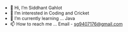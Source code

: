 - 👋 Hi, I’m Siddhant Gahlot
- 👀 I’m interested in Coding and Cricket
- 🌱 I’m currently learning ... Java
- 📫 How to reach me ... Email - sg9407176@gmail.com
